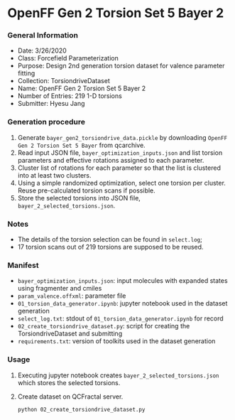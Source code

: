 # OpenFF Gen 2 Torsion Set 5 Bayer 2

### General Information
 - Date: 3/26/2020
 - Class: Forcefield Parameterization
 - Purpose: Design 2nd generation torsion dataset for valence parameter fitting
 - Collection: TorsiondriveDataset
 - Name: OpenFF Gen 2 Torsion Set 5 Bayer 2
 - Number of Entries: 219 1-D torsions 
 - Submitter: Hyesu Jang

### Generation procedure

1. Generate `bayer_gen2_torsiondrive_data.pickle` by downloading `OpenFF Gen 2 Torsion Set 5 Bayer`  from qcarchive.
2. Read input JSON file, `bayer_optimization_inputs.json` and list torsion parameters and effective rotations assigned to each parameter.
3. Cluster list of rotations for each parameter so that the list is clustered into at least two clusters. 
4. Using a simple randomized optimization, select one torsion per cluster. Reuse pre-calculated torsion scans if possible. 
5. Store the selected torsions into JSON file, `bayer_2_selected_torsions.json`.

### Notes

 - The details of the torsion selection can be found in `select.log`;
 - 17 torsion scans out of 219 torsions are supposed to be reused. 

### Manifest

 - `bayer_optimization_inputs.json`: input molecules with expanded states using fragmenter and cmiles 
 - `param_valence.offxml`: parameter file 
 - `01_torsion_data_generator.ipynb`: jupyter notebook used in the dataset generation
 - `select_log.txt`: stdout of `01_torsion_data_generator.ipynb` for record
 - `02_create_torsiondrive_dataset.py`: script for creating the TorsiondriveDataset and submitting
 - `requirements.txt`: version of toolkits used in the dataset generation


### Usage

1. Executing jupyter notebook creates `bayer_2_selected_torsions.json` which stores the selected torsions.

2. Create dataset on QCFractal server.
    ```
    python 02_create_torsiondrive_dataset.py
    ```
